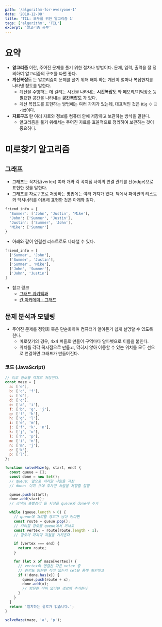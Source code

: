 ```yaml
---
path: '/algorithm-for-everyone-1'
date: '2018-12-08'
title: 'TIL: 모두를 위한 알고리즘 1'
tags: ['algorithm', 'TIL']
excerpt: '알고리즘 공부'
---
```


# 요약

- **알고리즘** 이란, 주어진 문제를 풀기 위한 절차나 방법이다. 문제, 입력, 출력을 잘 정의하여 알고리즘의 구조를 짜면 좋다.
- **계산복잡도** 는 알고리즘이 문제를 풀기 위해 해야 하는 계산이 얼마나 복잡한지를 나타낸 정도를 말한다.
  - 계산을 수행하는 데 걸리는 시간을 나타내는 **시간복잡도** 와 메모리/기억장소 등 필요한 공간을 나타내는 **공간복잡도** 가 있다.
  - 계산 복잡도를 표현하는 방법에는 여러 가지가 있는데, 대표적인 것은 `Big O 표기법`이다.
- **자료구조** 란 여러 자료와 정보를 컴퓨터 안에 저장하고 보관하는 방식을 말한다.
  - 알고리즘을 풀기 위해서는 주어진 자료를 효율적으로 정리하여 보관하는 것이 중요하다.

# 미로찾기 알고리즘

## 그래프

- 그래프는 꼭지점(vertex) 여러 개와 각 꼭지점 사이의 연결 관계를 선(edge)으로 표현한 것을 말한다.
- 그래프를 자료구조로 저장하는 방법에는 여러 가지가 있다. 책에서 파이썬의 리스트와 딕셔너리를 이용해 표현한 것은 아래와 같다.

```python
friend_info = {
  'Summer': ['John', 'Justin', 'Mike'],
  'John': ['Summer', 'Justin'],
  'Justin': ['Summer', 'John'],
  'Mike': ['Summer']
}
```

- 아래와 같이 연결선 리스트로도 나타낼 수 있다.

```python
friend_info = [
  ['Summer', 'John'],
  ['Summer', 'Justin'],
  ['Summer', 'Mike'],
  ['John', 'Summer'],
  ['John', 'Justin']
]
```

- 참고 링크
  - [그래프 위키백과](<https://ko.wikipedia.org/wiki/%EA%B7%B8%EB%9E%98%ED%94%84_(%EC%9E%90%EB%A3%8C_%EA%B5%AC%EC%A1%B0)>)
  - [칸 아카데미 - 그래프](https://ko.khanacademy.org/computing/computer-science/algorithms/graph-representation/a/describing-graphs)

## 문제 분석과 모델링

- 주어진 문제를 정형화 혹은 단순화하여 컴퓨터가 알아듣기 쉽게 설명할 수 있도록 한다.
  - 미로찾기의 경우, 4x4 퍼즐로 만들어 구역마다 알파벳으로 이름을 붙인다.
  - 위치를 각각 꼭지점으로 만들고, 막히지 않아 이동할 수 있는 위치를 모두 선으로 연결하면 그래프가 만들어진다.

### 코드 (JavaScript)

```js
// 미로 정보를 객체로 저장한다.
const maze = {
  a: ['e'],
  b: ['c', 'f'],
  c: ['d'],
  d: ['c'],
  e: ['a', 'i'],
  f: ['b', 'g', 'j'],
  g: ['f', 'h'],
  h: ['g', 'l'],
  i: ['e', 'm'],
  j: ['f', 'k', 'n'],
  k: ['j', 'o'],
  l: ['h', 'p'],
  m: ['i', 'n'],
  n: ['m', 'j'],
  o: ['k'],
  p: ['l'],
};

function solveMaze(g, start, end) {
  const queue = [];
  const done = new Set();
  // queue: 앞으로 처리할 사람을 저장
  // done: 이미 큐에 추가한 사람을 저장할 집합

  queue.push(start);
  done.add(start);
  // 검색의 출발점이 될 지점을 queue와 done에 추가

  while (queue.length > 0) {
    // queue에 처리할 경로가 남아 있다면
    const route = queue.pop();
    // 처리할 경로를 queue에서 꺼내고
    const vertex = route[route.length - 1];
    // 경로의 마지막 지점을 가져온다

    if (vertex === end) {
      return route;
    }

    for (let x of maze[vertex]) {
      // vertex와 연결된 다른 vetex 중
      // 한번도 방문한 적이 없는지 set을 통해 확인하고
      if (!done.has(x)) {
        queue.push(route + x);
        done.add(x);
        // 방문한 적이 없다면 경로에 추가한다
      }
    }
  }
  return '일치하는 경로가 없습니다.';
}

solveMaze(maze, 'a', 'p');
```
